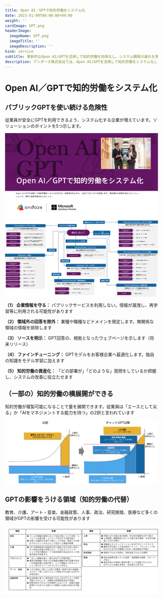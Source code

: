 ```yaml
---
title: Open AI／GPTで知的労働をシステム化
date: 2023-01-09T00:00:00+09:00
weight: ''
cardImage: GPT.png
headerImage:
  imageName: GPT.png
  imageTitle: ''
  imageDescription: ''
kind: service
subtitle: 革新的なOpen AI/GPTを活用して知的労働を効率化し、システム開発の進化を実現
description: アンダーズ株式会社では、Open AI/GPTを活用して知的労働をシステム化し、効率性と品質を向上させます。AIによる自動化と自然言語処理の能力を活かし、プロジェクトの生産性を向上させ、お客様のニーズに迅速かつ柔軟に対応します。企業の大きな資産になる可能性を秘めているOpen AI/GPTは、活用経験も豊富なアンダーズにお任せください。
---
```

# Open AI／GPTで知的労働をシステム化



## パブリックGPTを使い続ける危険性

従業員が安全にGPTを利用できるよう、システム化する企業が増えています。ソリューションのポイントを5つ示します。

![](/GPT.png)
![](/gpt2.png)

**（1） 企業情報を守る：** パブリックサービスを利用しない。情報が漏洩し、再学習等に利用される可能性があります

**（2） 領域外の回答を除外：** 業種や職種などドメインを限定します。無関係な領域の情報を排除します

**（3） ソースを明示：** GPT回答の、根拠となったウェブページを示します（将来リリース）

**（4） ファインチューニング：** GPTモデルをお客様企業へ最適化します。独自の知識をモデル学習に加えます

**（5） 知的労働の資産化：** 「どの部署が」「どのような」質問をしているか把握し、システムの改善に役立たせます

## （一部の）知的労働の横展開ができる

知的労働が複製可能になることで量を展開できます。従業員は「エースとして尖る」か「AIをマネジメントする能力を持つ」の2択と言われています

![](/GPT3.png)

## GPTの影響をうける領域（知的労働の代替）

教育、介護、アート・音楽、金融政策、人事、政治、研究開発、医療など多くの領域がGPTの影響を受ける可能性があります

![](/GPT4.png)
